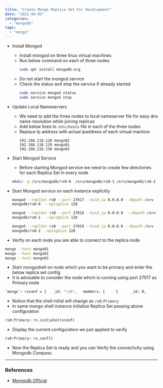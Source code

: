 ```yaml
---
title: "Create Mongo Replica Set For Development"
date: "2021-04-03"
categories: 
  - "mongodb"
tags: 
  - "mongo"
---
```


- Install Mongod
  - Install mongod on three linux virtual machines
  - Run below command on each of three nodes
	```bash
	sudo apt install mongodb-org
	```
  - Do not start the mongod service
  - Check the status and stop the service if already started
	```bash
	sudo service mongod status 
	sudo service mongod stop
	```
- Update Local Nameservers
  - We need to add the three nodes to local nameserver file for easy dns name resolution while joining replicas
  - Add below lines to `/etc/hosts` file in each of the three nodes
  - Replace Ip address with actual ipaddress of each virtual machine
	```text
	192.168.118.128 mongo02 
	192.168.118.129 mongo01
	192.168.118.130 mongo03
	```			
- Start Mongod Service
	- Before starting Mongod service we need to create few directories for each Replica Set in every node
	```bash
	mkdir -p /srv/mongodb/rs0-0  /srv/mongodb/rs0-1 /srv/mongodb/rs0-2
	```
- Start Mongod service on each instance explicitly
	```bash
	mongod --replSet rs0 --port 27017 --bind_ip 0.0.0.0 --dbpath /srv
	mongodb/rs0-0  --oplogSize 128 

	mongod --replSet rs0 --port 27018 --bind_ip 0.0.0.0  --dbpath /srv
	mongodb/rs0-1  --oplogSize 128 
	
	mongod --replSet rs0 --port 27019 --bind_ip 0.0.0.0 --dbpath /srv
	mongodb/rs0-2 --oplogSize 128
	```

- Verify on each node you are able to connect to the replica node
```bash
mongo --host mongo01 
mongo --host mongo02 
mongo --host mongo03
```

- Start mongoshell on node which you want to be primary and enter the below replica set config
- It is advisable to consider the node which is running using port 27017 as Primary node
```bash
`mongo`> rsconf = {   _id: "rs0",   members: [     {      _id: 0,      host: "mongo01:27017"     },     {      _id: 1,      host: "mongo02:27018"     },     {      _id: 2,      host: "mongo03:27019"     }    ] }
```

- Notice that the shell initial will change as `rs0:Primary`
- In same mongo shell instance initialize Replica Set passing above configuration
```bash
rs0:Primary> rs.initiate(rsconf)
```
- Display the current configuration we just applied to verify
```bash
rs0:Primary> rs.conf()
```
- Now the Replica Set is ready and you can Verify the connectivity using Mongodb Compass

---

### References
- [Mongodb Official](https://docs.mongodb.com/manual/tutorial/deploy-replica-set-for-testing/)
